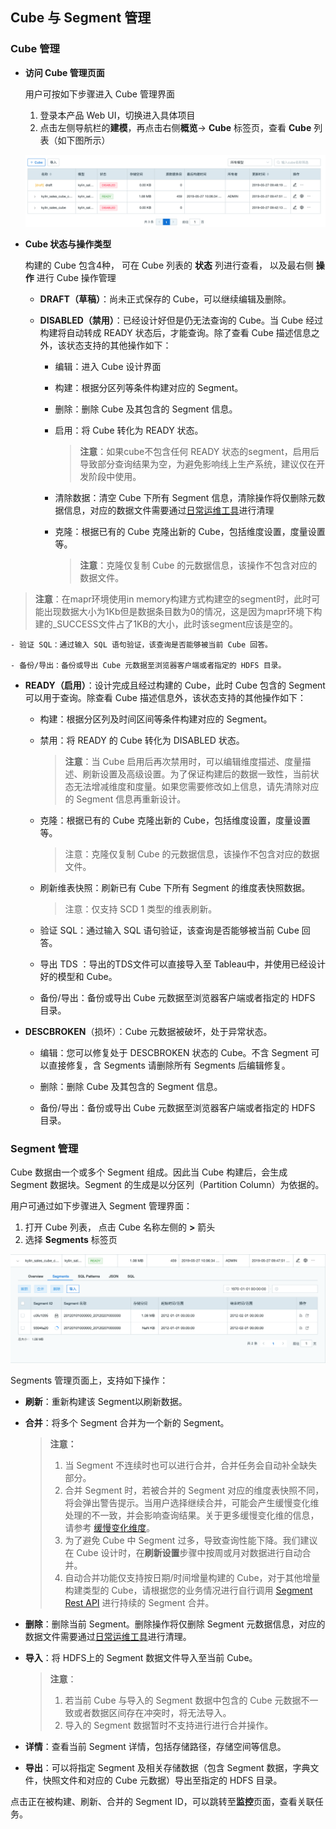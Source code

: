 ## Cube 与 Segment 管理

### Cube 管理

- **访问 Cube 管理页面**

  用户可按如下步骤进入 Cube 管理界面

  1. 登录本产品 Web UI，切换进入具体项目
  2. 点击左侧导航栏的**建模**，再点击右侧**概览**-> **Cube** 标签页，查看 **Cube** 列表（如下图所示）

  ![Cube 管理页面](images/cube_segment_manage/draft_action.png)

- **Cube 状态与操作类型**

  构建的 Cube 包含4种， 可在 Cube 列表的 **状态** 列进行查看， 以及最右侧 **操作** 进行 Cube 操作管理

  - **DRAFT（草稿）**：尚未正式保存的 Cube，可以继续编辑及删除。
  
  - **DISABLED（禁用）**：已经设计好但是仍无法查询的 Cube。当 Cube 经过构建将自动转成 READY 状态后，才能查询。除了查看 Cube 描述信息之外，该状态支持的其他操作如下：
  
    - 编辑：进入 Cube 设计界面
  
    - 构建：根据分区列等条件构建对应的 Segment。
  
    - 删除：删除 Cube 及其包含的 Segment 信息。
  
    - 启用：将 Cube 转化为 READY 状态。
    
      > **注意**：如果cube不包含任何 READY 状态的segment，启用后导致部分查询结果为空，为避免影响线上生产系统，建议仅在开发阶段中使用。
  
    - 清除数据：清空 Cube 下所有 Segment 信息，清除操作将仅删除元数据信息，对应的数据文件需要通过[日常运维工具](../operation/routine_ops/routine_tool.cn.md)进行清理
  
    - 克隆：根据已有的 Cube 克隆出新的 Cube，包括维度设置，度量设置等。
  
      > **注意**：克隆仅复制 Cube 的元数据信息，该操作不包含对应的数据文件。

> **注意**：在mapr环境使用in memory构建方式构建空的segment时，此时可能出现数据大小为1Kb但是数据条目数为0的情况，这是因为mapr环境下构建的_SUCCESS文件占了1KB的大小，此时该segment应该是空的。
  
    - 验证 SQL：通过输入 SQL 语句验证，该查询是否能够被当前 Cube 回答。
  
    - 备份/导出：备份或导出 Cube 元数据至浏览器客户端或者指定的 HDFS 目录。
  
  - **READY（启用）**：设计完成且经过构建的 Cube，此时 Cube 包含的 Segment 可以用于查询。除查看 Cube 描述信息外，该状态支持的其他操作如下：
  
    - 构建：根据分区列及时间区间等条件构建对应的 Segment。
  
    - 禁用：将 READY 的 Cube 转化为 DISABLED 状态。
  
      > **注意**：当 Cube 启用后再次禁用时，可以编辑维度描述、度量描述、刷新设置及高级设置。为了保证构建后的数据一致性，当前状态无法增减维度和度量。如果您需要修改如上信息，请先清除对应的 Segment 信息再重新设计。
  
    - 克隆：根据已有的 Cube 克隆出新的 Cube，包括维度设置，度量设置等。
  
      > 注意：克隆仅复制 Cube 的元数据信息，该操作不包含对应的数据文件。
      
    - 刷新维表快照：刷新已有 Cube 下所有 Segment 的维度表快照数据。

      > 注意：仅支持 SCD 1 类型的维表刷新。
  
    - 验证 SQL：通过输入 SQL 语句验证，该查询是否能够被当前 Cube 回答。
  
    - 导出 TDS ：导出的TDS文件可以直接导入至 Tableau中，并使用已经设计好的模型和 Cube。
    
    - 备份/导出：备份或导出 Cube 元数据至浏览器客户端或者指定的 HDFS 目录。
    
  - **DESCBROKEN**（损坏）：Cube 元数据被破坏，处于异常状态。
  
    - 编辑：您可以修复处于 DESCBROKEN 状态的 Cube。不含 Segment 可以直接修复，含 Segments 请删除所有 Segments 后编辑修复。
    
    - 删除：删除 Cube 及其包含的 Segment 信息。
    
    - 备份/导出：备份或导出 Cube 元数据至浏览器客户端或者指定的 HDFS 目录。
  

### Segment 管理

Cube 数据由一个或多个 Segment 组成。因此当 Cube 构建后，会生成 Segment 数据块。Segment 的生成是以分区列（Partition Column）为依据的。

用户可通过如下步骤进入 Segment 管理界面：

1. 打开 Cube 列表， 点击 Cube 名称左侧的 **>** 箭头
2. 选择 **Segments** 标签页

![Cube Segment](images/cube_segment_manage/build_segment.png)



Segments 管理页面上，支持如下操作：

- **刷新**：重新构建该 Segment以刷新数据。

- **合并**：将多个 Segment 合并为一个新的 Segment。

  > **注意：** 
  >
  > 1. 当 Segment 不连续时也可以进行合并，合并任务会自动补全缺失部分。
  > 2. 合并 Segment 时，若被合并的 Segment 对应的维度表快照不同，将会弹出警告提示。当用户选择继续合并，可能会产生缓慢变化维处理的不一致，并会影响查询结果。关于更多缓慢变化维的信息，请参考 [缓慢变化维度](model_design/slowly_changing_dimension.cn.md)。
  > 3. 为了避免 Cube 中 Segment 过多，导致查询性能下降。我们建议在 Cube 设计时，在**刷新设置**步骤中按周或月对数据进行自动合并。
  > 4. 自动合并功能仅支持按日期/时间增量构建的 Cube，对于其他增量构建类型的 Cube，请根据您的业务情况进行自行调用 [Segment Rest API](../rest/segment_manage_api.cn.md) 进行持续的 Segment 合并。
- **删除**：删除当前 Segment。删除操作将仅删除 Segment 元数据信息，对应的数据文件需要通过[日常运维工具](../operation/routine_ops/routine_tool.cn.md)进行清理。

- **导入**：将 HDFS上的 Segment 数据文件导入至当前 Cube。
  
  > **注意**：
  >
  > 1. 若当前 Cube 与导入的 Segment 数据中包含的 Cube 元数据不一致或者数据区间存在冲突时，将无法导入。
  > 2. 导入的 Segment 数据暂时不支持进行进行合并操作。
  
- **详情**：查看当前 Segment 详情，包括存储路径，存储空间等信息。

- **导出**：可以将指定 Segment 及相关存储数据（包含 Segment 数据，字典文件，快照文件和对应的 Cube 元数据）导出至指定的 HDFS 目录。

点击正在被构建、刷新、合并的 Segment ID，可以跳转至**监控**页面，查看关联任务。

